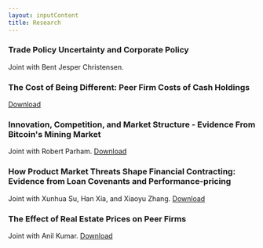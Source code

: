 ```yaml
---
layout: inputContent
title: Research
---
```


### Trade Policy Uncertainty and Corporate Policy
Joint with Bent Jesper Christensen.

### The Cost of Being Different: Peer Firm Costs of Cash Holdings
[Download](https://ssrn.com/abstract=2972422 "The Cost of Being Different: Peer Firm Costs of Cash Holdings")

### Innovation, Competition, and Market Structure - Evidence From Bitcoin's Mining Market
Joint with Robert Parham.  [Download](https://ssrn.com/abstract=3080586 "Predictability, Innovation, and Competition in Bitcoin's Mining Market")

### How Product Market Threats Shape Financial Contracting: Evidence from Loan Covenants and Performance-pricing
Joint with Xunhua Su, Han Xia, and Xiaoyu Zhang. [Download](https://ssrn.com/abstract=2410568 "Product market Threats and Financial Contracting: Evidence from Performance-Sensitive Debt")

### The Effect of Real Estate Prices on Peer Firms
Joint with Anil Kumar. [Download](/files/peerRealEstate.pdf "The Effect of Real Estate Prices on Peer Firms")
